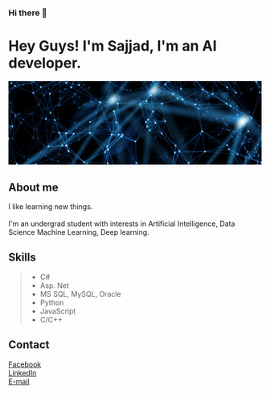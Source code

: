 ### Hi there 👋

<!--
**SajjatUddin/SajjatUddin** is a ✨ _special_ ✨ repository because its `README.md` (this file) appears on your GitHub profile.

Here are some ideas to get you started:

- 🔭 I’m currently working on ... Web Development
- 🌱 I’m currently learning ... Data Science
- 👯 I’m looking to collaborate on ... Machine Learning Project
- 🤔 I’m looking for help with ... Expert Opinion
- 💬 Ask me about ... 
- 📫 How to reach me: ... 
- 😄 Pronouns: ... 
- ⚡ Fun fact: ... 
-->

# Hey Guys! I'm Sajjad, I'm an AI developer.

<img src = "https://github.com/SajjatUddin/SajjatUddin/blob/main/images/AI-banner.jpg">



## About me
I like learning new things.
<br>
<br>
I'm an undergrad student with interests in Artificial Intelligence, Data Science Machine Learning, Deep learning.
<br>


## Skills
> - C#
> - Asp. Net
> - MS SQL, MySQL, Oracle
> - Python
> - JavaScript
> - C/C++



## Contact

[Facebook](https://www.facebook.com/sajjat.uddin17)
<br>
[LinkedIn](https://www.linkedin.com/in/md-sajjad-uddin-12861ba8/)
<br>
[E-mail](Sajjatuddin@gmail.com)
